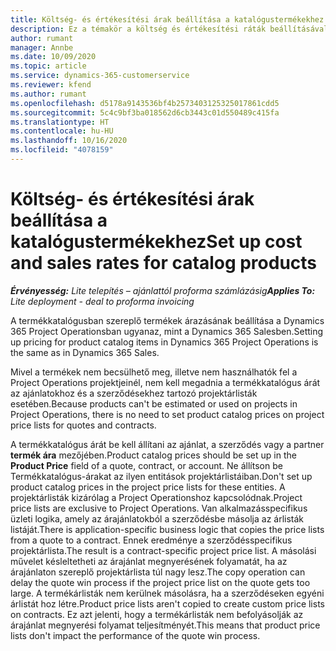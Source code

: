 ```yaml
---
title: Költség- és értékesítési árak beállítása a katalógustermékekhez
description: Ez a témakör a költség és értékesítési ráták beállításával kapcsolatban tartalmaz tájékoztatást a termékkatalógus cikkeire vonatkozóan.
author: rumant
manager: Annbe
ms.date: 10/09/2020
ms.topic: article
ms.service: dynamics-365-customerservice
ms.reviewer: kfend
ms.author: rumant
ms.openlocfilehash: d5178a9143536bf4b2573403125325017861cdd5
ms.sourcegitcommit: 5c4c9bf3ba018562d6cb3443c01d550489c415fa
ms.translationtype: HT
ms.contentlocale: hu-HU
ms.lasthandoff: 10/16/2020
ms.locfileid: "4078159"
---
```

# <a name="set-up-cost-and-sales-rates-for-catalog-products"></a><span data-ttu-id="a8fc5-103">Költség- és értékesítési árak beállítása a katalógustermékekhez</span><span class="sxs-lookup"><span data-stu-id="a8fc5-103">Set up cost and sales rates for catalog products</span></span>

<span data-ttu-id="a8fc5-104">_**Érvényesség:** Lite telepítés – ajánlattól proforma számlázásig_</span><span class="sxs-lookup"><span data-stu-id="a8fc5-104">_**Applies To:** Lite deployment - deal to proforma invoicing_</span></span>


<span data-ttu-id="a8fc5-105">A termékkatalógusban szereplő termékek árazásának beállítása a Dynamics 365 Project Operationsban ugyanaz, mint a Dynamics 365 Salesben.</span><span class="sxs-lookup"><span data-stu-id="a8fc5-105">Setting up pricing for product catalog items in Dynamics 365 Project Operations is the same as in Dynamics 365 Sales.</span></span>

<span data-ttu-id="a8fc5-106">Mivel a termékek nem becsülhető meg, illetve nem használhatók fel a Project Operations projektjeinél, nem kell megadnia a termékkatalógus árát az ajánlatokhoz és a szerződésekhez tartozó projektárlisták esetében.</span><span class="sxs-lookup"><span data-stu-id="a8fc5-106">Because products can't be estimated or used on projects in Project Operations, there is no need to set product catalog prices on project price lists for quotes and contracts.</span></span>

<span data-ttu-id="a8fc5-107">A termékkatalógus árát be kell állítani az ajánlat, a szerződés vagy a partner **termék ára** mezőjében.</span><span class="sxs-lookup"><span data-stu-id="a8fc5-107">Product catalog prices should be set up in the **Product Price** field of a quote, contract, or account.</span></span> <span data-ttu-id="a8fc5-108">Ne állítson be Termékkatalógus-árakat az ilyen entitások projektárlistáiban.</span><span class="sxs-lookup"><span data-stu-id="a8fc5-108">Don't set up product catalog prices in the project price lists for these entities.</span></span> <span data-ttu-id="a8fc5-109">A projektárlisták kizárólag a Project Operationshoz kapcsolódnak.</span><span class="sxs-lookup"><span data-stu-id="a8fc5-109">Project price lists are exclusive to Project Operations.</span></span> <span data-ttu-id="a8fc5-110">Van alkalmazásspecifikus üzleti logika, amely az árajánlatokból a szerződésbe másolja az árlisták listáját.</span><span class="sxs-lookup"><span data-stu-id="a8fc5-110">There is application-specific business logic that copies the price lists from a quote to a contract.</span></span> <span data-ttu-id="a8fc5-111">Ennek eredménye a szerződésspecifikus projektárlista.</span><span class="sxs-lookup"><span data-stu-id="a8fc5-111">The result is a contract-specific project price list.</span></span> <span data-ttu-id="a8fc5-112">A másolási művelet késleltetheti az árajánlat megnyerésének folyamatát, ha az árajánlaton szereplő projektárlista túl nagy lesz.</span><span class="sxs-lookup"><span data-stu-id="a8fc5-112">The copy operation can delay the quote win process if the project price list on the quote gets too large.</span></span> <span data-ttu-id="a8fc5-113">A termékárlisták nem kerülnek másolásra, ha a szerződéseken egyéni árlistát hoz létre.</span><span class="sxs-lookup"><span data-stu-id="a8fc5-113">Product price lists aren't copied to create custom price lists on contracts.</span></span> <span data-ttu-id="a8fc5-114">Ez azt jelenti, hogy a termékárlisták nem befolyásolják az árajánlat megnyerési folyamat teljesítményét.</span><span class="sxs-lookup"><span data-stu-id="a8fc5-114">This means that product price lists don't impact the performance of the quote win process.</span></span>
